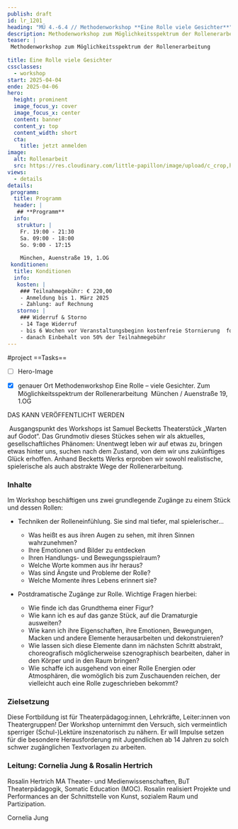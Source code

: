 ```yaml
---
publish: draft
id: lr_1201
heading: "MÜ 4.-6.4 // Methodenworkshop **Eine Rolle viele Gesichter**"
description: Methodenworkshop zum Möglichkeitsspektrum der Rollenerarbeitung München 4. - 6.4.2025
teaser: |
 Methodenworkshop zum Möglichkeitsspektrum der Rollenerarbeitung
 
title: Eine Rolle viele Gesichter
cssclasses:
  - workshop
start: 2025-04-04
ende: 2025-04-06
hero:
  height: prominent
  image_focus_y: cover
  image_focus_x: center
  content: banner
  content_y: top
  content_width: short
  cta:
    title: jetzt anmelden
image:
  alt: Rollenarbeit
  src: https://res.cloudinary.com/little-papillon/image/upload/c_crop,h_1750,w_2450/c_scale,h_1000,w_1400/v1735162317/dasei/EineRolle_drr9q2.jpg  
views:
  - details
details:
 programm:
  title: Programm
  header: |
   ## **Programm**
  info:
   struktur: |
    Fr. 19:00 - 21:30
    Sa. 09:00 - 18:00
    So. 9:00 - 17:15
    
    München, Auenstraße 19, 1.OG 
 konditionen:
  title: Konditionen
  info:
   kosten: |
    ### Teilnahmegebühr: € 220,00
    - Anmeldung bis 1. März 2025
    - Zahlung: auf Rechnung
   storno: |
    ### Widerruf & Storno
    - 14 Tage Widerruf
    - bis 6 Wochen vor Veranstaltungsbeginn kostenfreie Stornierung  formlos schriftlich
    - danach Einbehalt von 50% der Teilnahmegebühr
---
```


#project
==Tasks==
- [ ] Hero-Image
- [x] genauer Ort
Methodenworkshop Eine Rolle – viele Gesichter. Zum Möglichkeitsspektrum der Rollenerarbeitung  München / Auenstraße 19, 1.OG  


DAS KANN VERÖFFENTLICHT WERDEN


<!-- PUBLISH-FROM-HERE -->


 Ausgangspunkt des Workshops ist Samuel Becketts Theaterstück „Warten auf Godot“. Das Grundmotiv dieses Stückes sehen wir als aktuelles, gesellschaftliches Phänomen: Unentwegt leben wir auf etwas zu, bringen etwas hinter uns, suchen nach dem Zustand, von dem wir uns zukünftiges Glück erhoffen. Anhand Becketts Werks erproben wir sowohl realistische, spielerische als auch abstrakte Wege der Rollenerarbeitung. 
 
### Inhalte

Im Workshop beschäftigen uns zwei grundlegende Zugänge zu einem Stück und dessen Rollen:

- Techniken der Rolleneinfühlung. Sie sind mal tiefer, mal spielerischer… 
	- Was heißt es aus ihren Augen zu sehen, mit ihren Sinnen wahrzunehmen? 
	- Ihre Emotionen und Bilder zu entdecken 
	- Ihren Handlungs- und Bewegungsspielraum? 
	- Welche Worte kommen aus ihr heraus? 
	- Was sind Ängste und Probleme der Rolle? 
	- Welche Momente ihres Lebens erinnert sie? 


 - Postdramatische Zugänge zur Rolle. Wichtige Fragen hierbei:
	 - Wie finde ich das Grundthema einer Figur? 
	 - Wie kann ich es auf das ganze Stück, auf die Dramaturgie ausweiten? 
	 - Wie kann ich ihre Eigenschaften, ihre Emotionen, Bewegungen, Macken und andere Elemente herausarbeiten und dekonstruieren? 
	 - Wie lassen sich diese Elemente dann im nächsten Schritt abstrakt, choreografisch möglicherweise szenographisch bearbeiten, daher in den Körper und in den Raum bringen? 
	 - Wie schaffe ich ausgehend von einer Rolle Energien oder Atmosphären, die womöglich bis zum Zuschauenden reichen, der vielleicht auch eine Rolle zugeschrieben bekommt? 


### Zielsetzung
Diese Fortbildung ist für Theaterpädagog:innen, Lehrkräfte, Leiter:innen von Theatergruppen! Der Workshop unternimmt den Versuch, sich vermeintlich sperriger (Schul-)Lektüre inszenatorisch zu nähern. Er will Impulse setzen für die besondere Herausforderung mit Jugendlichen ab 14 Jahren zu solch schwer zugänglichen Textvorlagen zu arbeiten. 

### Leitung: Cornelia Jung & Rosalin Hertrich

Rosalin Hertrich
MA Theater- und Medienwissenschaften, BuT Theaterpädagogik, Somatic Education (MOC). Rosalin realisiert Projekte und Performances an der Schnittstelle von Kunst, sozialem Raum und Partizipation. 

Cornelia Jung
